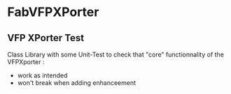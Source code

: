 ﻿# FabVFPXPorter
## VFP XPorter Test
Class Library with some Unit-Test to check that "core" functionnality of the VFPXporter :
-   work as intended
-   won't break when adding enhanceement